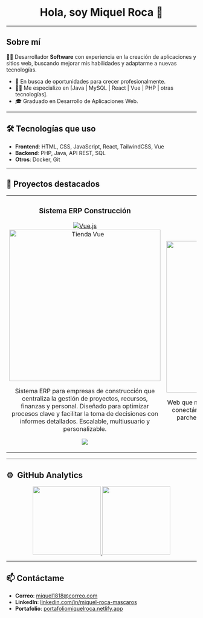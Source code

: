 <div align="center">
<h1 align="center">Hola, soy Miquel Roca 👋</h1>
</div>

---

## Sobre mí

👨‍💻 Desarrollador **Software** con experiencia en la creación de aplicaciones y sitios web, buscando mejorar mis habilidades y adaptarme a nuevas tecnologías.

- 🚀 En busca de oportunidades para crecer profesionalmente.
- 🧑‍🎓 Me especializo en [Java | MySQL | React | Vue | PHP | otras tecnologías].
- 🎓 Graduado en Desarrollo de Aplicaciones Web.

---

## 🛠️ Tecnologías que uso

- **Frontend**: HTML, CSS, JavaScript, React, TailwindCSS, Vue
- **Backend**: PHP, Java, API REST, SQL
- **Otros**: Docker, Git

---

## 🌟 Proyectos destacados

<table>
<tr>
<td width="50%">
  <div align="center">
    <h3>Sistema ERP Construcción</h3>
    <a href="https://vuejs.org/v2/guide/" target="_blank">
      <img src="https://img.shields.io/badge/Powered%20by-Vue.js-green?style=for-the-badge&logo=vue.js&logoColor=white" alt="Vue.js">
    </a>
    <a href="https://github.com/MiquelRoca18/sistema-erp-construccion" target="_blank">
      <img src="https://i.imgur.com/K76Tp7N.png" width="400" alt="Tienda Vue">
    </a>
    <p>Sistema ERP para empresas de construcción que centraliza la gestión de proyectos, recursos, finanzas y personal. Diseñado para optimizar procesos clave y facilitar la toma de decisiones con informes detallados. Escalable, multiusuario y personalizable.</p>
    <p>
      <a href="https://github.com/MiquelRoca18/sistema-erp-construccion" target="_blank">
        <img src="https://img.shields.io/badge/-Ver Código-80ffaa?style=for-the-badge&logo=github&logoColor=black">
      </a>
    </p>
  </div>
</td>

  
<td width="50%">
<div align="center">
<h3>Astro SpaceX</h3>
<a href="https://astro.build/docs" target="_blank">
<img src="https://img.shields.io/badge/Powered%20by-Astro-blue?style=for-the-badge&logo=astro&logoColor=white" alt="Astro">
</a>
<a href="https://github.com/MiquelRoca18/astroSpaceX" target="_blank">
<img src="https://imgur.com/5uWPzem.png" width="400" alt="Astro SpaceX"></a>
<p>Web que muestra todos los lanzamientos de SpaceX conectándose a su API. Incluye número de vuelo, parche, descripción y estado del lanzamiento.</p>
<p>
<a href="https://github.com/MiquelRoca18/astroSpaceX" target="_blank">
<img src="https://img.shields.io/badge/-Ver Código-ff9?style=for-the-badge&logo=github&logoColor=black">
</a>
</p>
</div>
</td>
</tr>
</table>

---

## ⚙️ &nbsp;GitHub Analytics

<p align="center">
<a href="https://github.com/MiquelRoca18">
  <img height="180em" src="https://github-readme-stats-eight-theta.vercel.app/api?username=MiquelRoca18&show_icons=true&theme=algolia&include_all_commits=true&count_private=true"/>
  <img height="180em" src="https://github-readme-stats-eight-theta.vercel.app/api/top-langs/?username=MiquelRoca18&layout=compact&langs_count=8&theme=algolia"/>
</a>
</p>

---

## 📫 Contáctame

- **Correo**: [miquel1818@correo.com](mailto:miquel1818@correo.com)
- **LinkedIn**: [linkedin.com/in/miquel-roca-mascaros](https://www.linkedin.com/in/miquel-roca-mascaros/)
- **Portafolio**: [portafoliomiquelroca.netlify.app](https://portafoliomiquelroca.netlify.app/)

